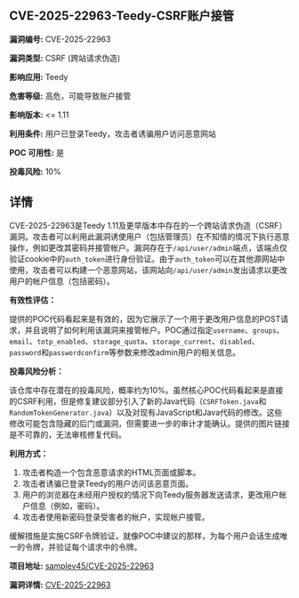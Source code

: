 ## CVE-2025-22963-Teedy-CSRF账户接管

**漏洞编号:** CVE-2025-22963

**漏洞类型:** CSRF (跨站请求伪造)

**影响应用:** Teedy

**危害等级:** 高危，可能导致账户接管

**影响版本:** <= 1.11

**利用条件:** 用户已登录Teedy，攻击者诱骗用户访问恶意网站

**POC 可用性:** 是

**投毒风险:** 10%

## 详情

CVE-2025-22963是Teedy 1.11及更早版本中存在的一个跨站请求伪造（CSRF）漏洞。攻击者可以利用此漏洞诱使用户（包括管理员）在不知情的情况下执行恶意操作，例如更改其密码并接管帐户。漏洞存在于`/api/user/admin`端点，该端点仅验证cookie中的`auth_token`进行身份验证。由于`auth_token`可以在其他源网站中使用，攻击者可以构建一个恶意网站，该网站向`/api/user/admin`发出请求以更改用户的帐户信息（包括密码）。

**有效性评估：**

提供的POC代码看起来是有效的，因为它展示了一个用于更改用户信息的POST请求，并且说明了如何利用该漏洞来接管帐户。POC通过指定`username`、`groups`、`email`、`totp_enabled`、`storage_quota`、`storage_current`、`disabled`、`password`和`passwordconfirm`等参数来修改admin用户的相关信息。

**投毒风险分析：**

该仓库中存在潜在的投毒风险，概率约为10%。虽然核心POC代码看起来是直接的CSRF利用，但是修复建议部分引入了新的Java代码（`CSRFToken.java`和`RandomTokenGenerator.java`）以及对现有JavaScript和Java代码的修改。这些修改可能包含隐藏的后门或漏洞，但需要进一步的审计才能确认。提供的图片链接是不可靠的，无法审核修复代码。

**利用方式：**

1.  攻击者构造一个包含恶意请求的HTML页面或脚本。
2.  攻击者诱骗已登录Teedy的用户访问该恶意页面。
3.  用户的浏览器在未经用户授权的情况下向Teedy服务器发送请求，更改用户帐户信息（例如，密码）。
4.  攻击者使用新密码登录受害者的帐户，实现帐户接管。

缓解措施是实施CSRF令牌验证，就像POC中建议的那样，为每个用户会话生成唯一的令牌，并验证每个请求中的令牌。

**项目地址:** [samplev45/CVE-2025-22963](https://github.com/samplev45/CVE-2025-22963)

**漏洞详情:** [CVE-2025-22963](https://nvd.nist.gov/vuln/detail/CVE-2025-22963)